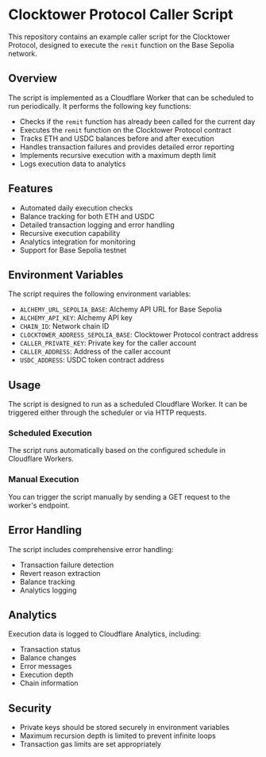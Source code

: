 # Clocktower Protocol Caller Script

This repository contains an example caller script for the Clocktower Protocol, designed to execute the `remit` function on the Base Sepolia network.

## Overview

The script is implemented as a Cloudflare Worker that can be scheduled to run periodically. It performs the following key functions:

- Checks if the `remit` function has already been called for the current day
- Executes the `remit` function on the Clocktower Protocol contract
- Tracks ETH and USDC balances before and after execution
- Handles transaction failures and provides detailed error reporting
- Implements recursive execution with a maximum depth limit
- Logs execution data to analytics

## Features

- Automated daily execution checks
- Balance tracking for both ETH and USDC
- Detailed transaction logging and error handling
- Recursive execution capability
- Analytics integration for monitoring
- Support for Base Sepolia testnet

## Environment Variables

The script requires the following environment variables:

- `ALCHEMY_URL_SEPOLIA_BASE`: Alchemy API URL for Base Sepolia
- `ALCHEMY_API_KEY`: Alchemy API key
- `CHAIN_ID`: Network chain ID
- `CLOCKTOWER_ADDRESS_SEPOLIA_BASE`: Clocktower Protocol contract address
- `CALLER_PRIVATE_KEY`: Private key for the caller account
- `CALLER_ADDRESS`: Address of the caller account
- `USDC_ADDRESS`: USDC token contract address

## Usage

The script is designed to run as a scheduled Cloudflare Worker. It can be triggered either through the scheduler or via HTTP requests.

### Scheduled Execution

The script runs automatically based on the configured schedule in Cloudflare Workers.

### Manual Execution

You can trigger the script manually by sending a GET request to the worker's endpoint.

## Error Handling

The script includes comprehensive error handling:
- Transaction failure detection
- Revert reason extraction
- Balance tracking
- Analytics logging

## Analytics

Execution data is logged to Cloudflare Analytics, including:
- Transaction status
- Balance changes
- Error messages
- Execution depth
- Chain information

## Security

- Private keys should be stored securely in environment variables
- Maximum recursion depth is limited to prevent infinite loops
- Transaction gas limits are set appropriately

